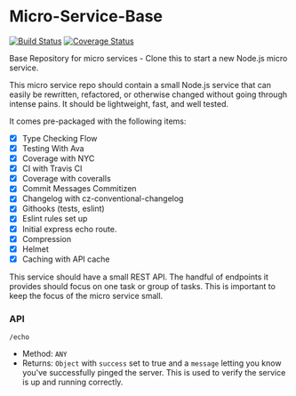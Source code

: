 # Micro-Service-Base

[![Build Status](https://travis-ci.org/JustinDFuller/Micro-Service-Base.svg?branch=master)](https://travis-ci.org/JustinDFuller/Micro-Service-Base)
[![Coverage Status](https://coveralls.io/repos/github/JustinDFuller/Micro-Service-Base/badge.svg?branch=master)](https://coveralls.io/github/JustinDFuller/Micro-Service-Base?branch=master)

Base Repository for micro services - Clone this to start a new Node.js micro service.

This micro service repo should contain a small Node.js service that can easily be rewritten,
refactored, or otherwise changed without going through intense pains. It should be lightweight,
fast, and well tested.

It comes pre-packaged with the following items:

- [x] Type Checking Flow
- [x] Testing With Ava
- [x] Coverage with NYC
- [x] CI with Travis CI
- [x] Coverage with coveralls
- [x] Commit Messages Commitizen
- [x] Changelog with cz-conventional-changelog
- [x] Githooks (tests, eslint)
- [x] Eslint rules set up
- [x] Initial express echo route.
- [x] Compression
- [x] Helmet
- [x] Caching with API cache

This service should have a small REST API. The handful of endpoints it provides should
focus on one task or group of tasks. This is important to keep the focus of the micro service
small.

### API

`/echo`
- Method: `ANY`
- Returns: `Object` with `success` set to true and a `message` letting you know you've successfully pinged the server. This is used to verify the service is up and running correctly.
